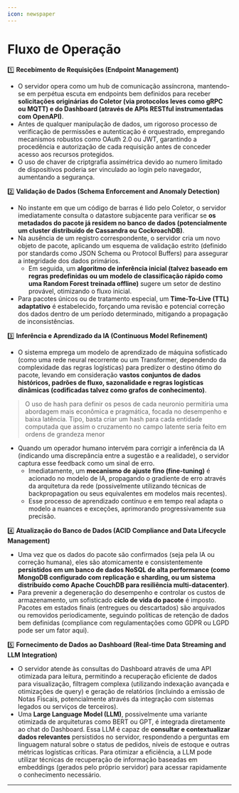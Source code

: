 ```yaml
---
icon: newspaper
---
```


# Fluxo de Operação

1️⃣ **Recebimento de Requisições (Endpoint Management)**

* O servidor opera como um hub de comunicação assíncrona, mantendo-se em perpétua escuta em endpoints bem definidos para receber **solicitações originárias do Coletor (via protocolos leves como gRPC ou MQTT) e do Dashboard (através de APIs RESTful instrumentadas com OpenAPI)**.
* Antes de qualquer manipulação de dados, um rigoroso processo de verificação de permissões e autenticação é orquestrado, empregando mecanismos robustos como OAuth 2.0 ou JWT, garantindo a procedência e autorização de cada requisição antes de conceder acesso aos recursos protegidos.
* O uso de chaver de criptgrafia assimétrica devido ao numero limitado de dispositivos poderia ser vinculado ao login pelo navegador, aumentando a segurança.

2️⃣ **Validação de Dados (Schema Enforcement and Anomaly Detection)**

* No instante em que um código de barras é lido pelo Coletor, o servidor imediatamente consulta o datastore subjacente para verificar se **os metadados do pacote já residem no banco de dados (potencialmente um cluster distribuído de Cassandra ou CockroachDB)**.
* Na ausência de um registro correspondente, o servidor cria um novo objeto de pacote, aplicando um esquema de validação estrito (definido por standards como JSON Schema ou Protocol Buffers) para assegurar a integridade dos dados primários.&#x20;
  * Em seguida, um **algoritmo de inferência inicial (talvez baseado em regras predefinidas ou um modelo de classificação rápido como uma Random Forest treinada offline)** sugere um setor de destino provável, otimizando o fluxo inicial.
* Para pacotes únicos ou de tratamento especial, um **Time-To-Live (TTL) adaptativo** é estabelecido, forçando uma revisão e potencial correção dos dados dentro de um período determinado, mitigando a propagação de inconsistências.

3️⃣ **Inferência e Aprendizado da IA (Continuous Model Refinement)**

* O sistema emprega um modelo de aprendizado de máquina sofisticado (como uma rede neural recorrente ou um Transformer, dependendo da complexidade das regras logísticas) para predizer o destino ótimo do pacote, levando em consideração **vastos conjuntos de dados históricos, padrões de fluxo, sazonalidade e regras logísticas dinâmicas (codificadas talvez como grafos de conhecimento)**.

> O uso de hash para definir os pesos de cada neuronio permitiria uma abordagem mais econômica e pragmática, focada no desempenho e baixa latência. Tipo, basta criar um hash para cada entidade computada que assim o cruzamento no campo latente seria feito em ordens de grandeza menor

* Quando um operador humano intervém para corrigir a inferência da IA (indicando uma discrepância entre a sugestão e a realidade), o servidor captura esse feedback como um sinal de erro.&#x20;
  * Imediatamente, um **mecanismo de ajuste fino (fine-tuning)** é acionado no modelo de IA, propagando o gradiente de erro através da arquitetura da rede (possivelmente utilizando técnicas de backpropagation ou seus equivalentes em modelos mais recentes).&#x20;
  * Esse processo de aprendizado contínuo e em tempo real adapta o modelo a nuances e exceções, aprimorando progressivamente sua precisão.

4️⃣ **Atualização do Banco de Dados (ACID Compliance and Data Lifecycle Management)**

* Uma vez que os dados do pacote são confirmados (seja pela IA ou correção humana), eles são atomicamente e consistentemente **persistidos em um banco de dados NoSQL de alta performance (como MongoDB configurado com replicação e sharding, ou um sistema distribuído como Apache CouchDB para resiliência multi-datacenter)**.
* Para prevenir a degeneração do desempenho e controlar os custos de armazenamento, um sofisticado **ciclo de vida do pacote** é imposto. Pacotes em estados finais (entregues ou descartados) são arquivados ou removidos periodicamente, seguindo políticas de retenção de dados bem definidas (compliance com regulamentações como GDPR ou LGPD pode ser um fator aqui).

5️⃣ **Fornecimento de Dados ao Dashboard (Real-time Data Streaming and LLM Integration)**

* O servidor atende às consultas do Dashboard através de uma API otimizada para leitura, permitindo a recuperação eficiente de dados para visualização, filtragem complexa (utilizando indexação avançada e otimizações de query) e geração de relatórios (incluindo a emissão de Notas Fiscais, potencialmente através da integração com sistemas legados ou serviços de terceiros).
* Uma **Large Language Model (LLM)**, possivelmente uma variante otimizada de arquiteturas como BERT ou GPT, é integrada diretamente ao chat do Dashboard. Essa LLM é capaz de **consultar e contextualizar dados relevantes** persistidos no servidor, respondendo a perguntas em linguagem natural sobre o status de pedidos, níveis de estoque e outras métricas logísticas críticas. Para otimizar a eficiência, a LLM pode utilizar técnicas de recuperação de informação baseadas em embeddings (gerados pelo próprio servidor) para acessar rapidamente o conhecimento necessário.

***
